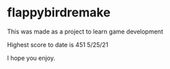# flappybirdremake
This was made as a project to learn game development

Highest score to date is 451 5/25/21

I hope you enjoy. 
